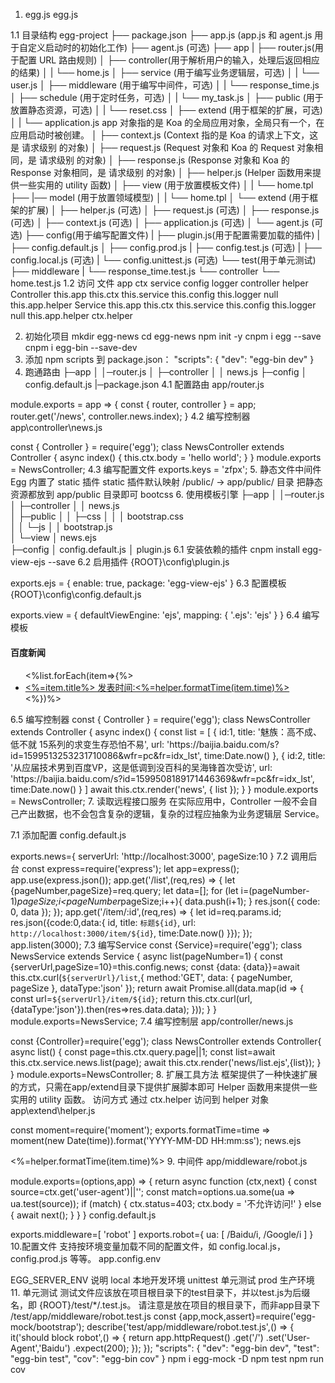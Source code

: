 1. egg.js
egg.js

1.1 目录结构
egg-project
├── package.json
├── app.js (app.js 和 agent.js 用于自定义启动时的初始化工作)
├── agent.js (可选)
├── app
|   ├── router.js(用于配置 URL 路由规则)
│   ├── controller(用于解析用户的输入，处理后返回相应的结果)
│   |   └── home.js
│   ├── service (用于编写业务逻辑层，可选)
│   |   └── user.js
│   ├── middleware (用于编写中间件，可选)
│   |   └── response_time.js
│   ├── schedule (用于定时任务，可选)
│   |   └── my_task.js
│   ├── public (用于放置静态资源，可选)
│   |   └── reset.css
│   ├── extend (用于框架的扩展，可选)
│   |   └── application.js app 对象指的是 Koa 的全局应用对象，全局只有一个，在应用启动时被创建。
│       ├── context.js (Context 指的是 Koa 的请求上下文，这是 请求级别 的对象)
│       ├── request.js (Request 对象和 Koa 的 Request 对象相同，是 请求级别 的对象)
│       ├── response.js (Response 对象和 Koa 的 Response 对象相同，是 请求级别 的对象)
│       ├── helper.js (Helper 函数用来提供一些实用的 utility 函数)
│   ├── view (用于放置模板文件)
│   |   └── home.tpl
├── |── model (用于放置领域模型)
│   |   └── home.tpl
│   └── extend (用于框架的扩展)
│       ├── helper.js (可选)
│       ├── request.js (可选)
│       ├── response.js (可选)
│       ├── context.js (可选)
│       ├── application.js (可选)
│       └── agent.js (可选)
├── config(用于编写配置文件)
|   ├── plugin.js(用于配置需要加载的插件)
|   ├── config.default.js
│   ├── config.prod.js
|   ├── config.test.js (可选)
|   ├── config.local.js (可选)
|   └── config.unittest.js (可选)
└── test(用于单元测试)
    ├── middleware
    |   └── response_time.test.js
    └── controller
        └── home.test.js
1.2 访问
文件	app	ctx	service	config	logger	controller	helper
Controller	this.app	this.ctx	this.service	this.config	this.logger	null	this.app.helper
Service	this.app	this.ctx	this.service	this.config	this.logger	null	this.app.helper
ctx.helper

2. 初始化项目
mkdir egg-news
cd egg-news
npm init -y
cnpm i egg --save
cnpm i egg-bin --save-dev
3. 添加 npm scripts 到 package.json：
"scripts": {
    "dev": "egg-bin dev"
}
4. 跑通路由
├─app
│  │─router.js
│  ├─controller
│  │      news.js
├─config
│      config.default.js
|─package.json
4.1 配置路由
app/router.js

module.exports = app => {
    const { router, controller } = app;
    router.get('/news', controller.news.index);
}
4.2 编写控制器
app\controller\news.js

const { Controller } = require('egg');
class NewsController extends Controller {
    async index() {
        this.ctx.body = 'hello world';
    }
}
module.exports = NewsController;
4.3 编写配置文件
exports.keys = 'zfpx';
5. 静态文件中间件
Egg 内置了 static 插件
static 插件默认映射 /public/ -> app/public/ 目录
把静态资源都放到 app/public 目录即可
bootcss
6. 使用模板引擎
├─app
│  │─router.js
│  ├─controller
│  │      news.js   
│  ├─public
│  │  ├─css
│  │  │      bootstrap.css  
│  │  └─js
│  │          bootstrap.js         
│  └─view
│          news.ejs       
├─config
│   config.default.js
│   plugin.js
6.1 安装依赖的插件
cnpm install egg-view-ejs --save
6.2 启用插件
{ROOT}\config\plugin.js

exports.ejs = {
    enable: true,
    package: 'egg-view-ejs'
}
6.3 配置模板
{ROOT}\config\config.default.js

exports.view = {
    defaultViewEngine: 'ejs',
    mapping: {
        '.ejs': 'ejs'
    }
}
6.4 编写模板
<!DOCTYPE html>
<html lang="en">
<head>
    <meta charset="UTF-8">
    <meta name="viewport" content="width=device-width, initial-scale=1.0">
    <meta http-equiv="X-UA-Compatible" content="ie=edge">
    <title>新闻</title>
    <link rel="stylesheet" href="/public/bootstrap/dist/css/bootstrap.css">
</head>
<body>
    <div class="container" style="margin-top:20px;">
        <div class="row">
            <div class="col-md-12">
                <div class="panel panel-default">
                    <div class="panel-heading">
                        <h4 class="text-center">百度新闻</h2>
                    </div>
                    <div class="panel-body">
                        <ul class="list-group">
                            <%list.forEach(item=>{%>
                                <li class="list-group-item">
                                    <a href="<%=item.url%>"><%=item.title%>  发表时间:<%=helper.formatTime(item.time)%></a>        
                                </li>
                            <%})%>
                        </ul>
                    </div>
                </div>
            </div>
        </div>
    </div>
</body>
</html>
6.5 编写控制器
const { Controller } = require('egg');
class NewsController extends Controller {
    async index() {
        const list = [
            {
                id:1,
                title: '魅族：高不成、低不就 15系列的求变生存恐怕不易',
                url: 'https://baijia.baidu.com/s?id=1599513253231710086&wfr=pc&fr=idx_lst',
                time:Date.now()
            },
            {
                id:2,
                title: '从应届技术男到百度VP，这是低调到没百科的吴海锋首次受访',
                url: 'https://baijia.baidu.com/s?id=1599508189171446369&wfr=pc&fr=idx_lst',
                time:Date.now()
            }
        ]
        await this.ctx.render('news', { list });
    }
}
module.exports = NewsController;
7. 读取远程接口服务
在实际应用中，Controller 一般不会自己产出数据，也不会包含复杂的逻辑，复杂的过程应抽象为业务逻辑层 Service。

7.1 添加配置
config.default.js

exports.news={
    serverUrl: 'http://localhost:3000',
    pageSize:10
}
7.2 调用后台
const express=require('express');
let app=express();
app.use(express.json());
app.get('/list',(req,res) => {
    let {pageNumber,pageSize}=req.query;
    let data=[];
    for (let i=(pageNumber-1)*pageSize;i<pageNumber*pageSize;i++){
        data.push(i+1);
    }
    res.json({
        code: 0,
        data
    });
});
app.get('/item/:id',(req,res) => {
    let id=req.params.id;
    res.json({code:0,data:{
        id,
        title: `标题${id}`,
        url: `http://localhost:3000/item/${id}`,
        time:Date.now()
    }});
});
app.listen(3000);
7.3 编写Service
const {Service}=require('egg');
class NewsService extends Service {
    async list(pageNumber=1) {
        const {serverUrl,pageSize=10}=this.config.news;
        const {data: {data}}=await this.ctx.curl(`${serverUrl}/list`,{
            method:'GET',
            data: {
                pageNumber,
                pageSize
            },
            dataType:'json'
        });
        return  await Promise.all(data.map(id => {
            const url=`${serverUrl}/item/${id}`;
            return this.ctx.curl(url,{dataType:'json'}).then(res=>res.data.data);
        }));
    }
}
module.exports=NewsService;
7.4 编写控制层
app/controller/news.js

const {Controller}=require('egg');
class NewsController extends Controller{
    async list() {
        const page=this.ctx.query.page||1;
        const list=await this.ctx.service.news.list(page);
        await this.ctx.render('news/list.ejs',{list});
    }
}
module.exports=NewsController;
8. 扩展工具方法
框架提供了一种快速扩展的方式，只需在app/extend目录下提供扩展脚本即可
Helper 函数用来提供一些实用的 utility 函数。
访问方式 通过 ctx.helper 访问到 helper 对象
app\extend\helper.js

const moment=require('moment');
exports.formatTime=time => moment(new Date(time)).format('YYYY-MM-DD HH:mm:ss');
news.ejs

 <%=helper.formatTime(item.time)%>
9. 中间件
app/middleware/robot.js

module.exports=(options,app) => {
    return async function (ctx,next) {
        const source=ctx.get('user-agent')||'';
        const match=options.ua.some(ua => ua.test(source));
        if (match) {
            ctx.status=403;
            ctx.body = '不允许访问!'
        } else {
            await next();
        }
    }
}
config.default.js

exports.middleware=[
    'robot'
]
exports.robot={
    ua: [
            /Baidu/i,
            /Google/i
    ]
}
10.配置文件
支持按环境变量加载不同的配置文件，如 config.local.js， config.prod.js 等等。 app.config.env

EGG_SERVER_ENV	说明
local	本地开发环境
unittest	单元测试
prod	生产环境
11. 单元测试
测试文件应该放在项目根目录下的test目录下，并以test.js为后缀名，即 {ROOT}/test/*/.test.js。
请注意是放在项目的根目录下，而非app目录下 /test/app/middleware/robot.test.js
const {app,mock,assert}=require('egg-mock/bootstrap');
describe('test/app/middleware/robot.test.js',() => {
  it('should block robot',() => {
      return app.httpRequest()
          .get('/')
          .set('User-Agent','Baidu')
          .expect(200);
  });
});
  "scripts": {
    "dev": "egg-bin dev",
    "test": "egg-bin test",
    "cov": "egg-bin cov"
  }
npm i egg-mock -D
npm test
npm run cov